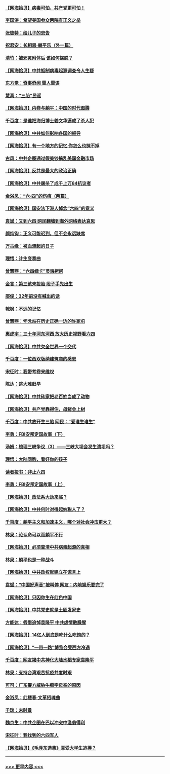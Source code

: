 #### [【网海拾贝】病毒可怕，共产党更可怕！](../pages/nsc993/n13020728.md?t=06150501) 
#### [李国涛：希望美国参众两院有正义之举](../pages/nsc993/n13020674.md?t=06150501) 
#### [张彼特：给儿子的忠告](../pages/nsc993/n13018934.md?t=06150501) 
#### [祝君安：长相思‧躺平乐（外一篇）](../pages/nsc993/n13018923.md?t=06150501) 
#### [清竹：被邪灵附体后 该如何摆脱？](../pages/nsc993/n13018877.md?t=06150501) 
#### [【网海拾贝】中共抵制病毒起源调查令人生疑](../pages/nsc993/n13017785.md?t=06150501) 
#### [东方觉：奇事奇闻 雷人雷语](../pages/nsc993/n13017577.md?t=06150501) 
#### [慧真：“三胎”民谣](../pages/nsc993/n13017394.md?t=06150501) 
#### [【网海拾贝】内卷与躺平：中国的时代图腾](../pages/nsc993/n13016128.md?t=06150501) 
#### [千百度：是谁把海归博士姜文华逼成了杀人犯](../pages/nsc993/n13015218.md?t=06150501) 
#### [【网海拾贝】中共如何影响各国的报导](../pages/nsc993/n13012599.md?t=06150501) 
#### [【网海拾贝】有一个地方的记忆 你怎么也抹不掉](../pages/nsc993/n13009802.md?t=06150501) 
#### [古风：中共企图通过假美钞搞乱美国金融市场](../pages/nsc993/n13009626.md?t=06150501) 
#### [【网海拾贝】反共是最大的政治正确](../pages/nsc993/n13007051.md?t=06150501) 
#### [【网海拾贝】中共屠杀了成千上万64抗议者](../pages/nsc993/n13002713.md?t=06150501) 
#### [金浴凤：“六·四”的伤痕（两篇）](../pages/nsc993/n13001719.md?t=06150501) 
#### [【网海拾贝】国安法下港人悼念“六四”的意义](../pages/nsc993/n13001039.md?t=06150501) 
#### [袁斌：又到六四 网民翻墙到海外网络表达哀思](../pages/nsc993/n13000995.md?t=06150501) 
#### [颜纯钩：正义可能迟到，但不会永远缺席](../pages/nsc993/n13000920.md?t=06150501) 
#### [万古缘：被血漂起的日子](../pages/nsc993/n13000914.md?t=06150501) 
#### [理悟：计生变奏曲](../pages/nsc993/n13000414.md?t=06150501) 
#### [曾慧燕：“六四绿卡”灵魂拷问](../pages/nsc993/n13000277.md?t=06150501) 
#### [金言：第三孩未投胎 段子手先出生](../pages/nsc993/n13000215.md?t=06150501) 
#### [邵俊：32年前没有喊出的话](../pages/nsc993/n13000181.md?t=06150501) 
#### [戟枫：不远的记忆](../pages/nsc993/n13000121.md?t=06150501) 
#### [曾慧燕：怀念站在历史正确一边的许家屯](../pages/nsc993/n13000073.md?t=06150501) 
#### [惠虎宇：三十年河东河西 放大历史视野看六四](../pages/nsc993/n13000018.md?t=06150501) 
#### [【网海拾贝】中共欠全世界一个交代](../pages/nsc993/n12998706.md?t=06150501) 
#### [千百度：一位西双版纳建筑商的感恩](../pages/nsc993/n12998487.md?t=06150501) 
#### [宋征时：我带考卷来维权](../pages/nsc993/n12994088.md?t=06150501) 
#### [陈达：逃大难赶早](../pages/nsc993/n12993569.md?t=06150501) 
#### [【网海拾贝】中共砖家把老百姓当成了动物](../pages/nsc993/n12993483.md?t=06150501) 
#### [【网海拾贝】共产党靠得住，母猪会上树](../pages/nsc993/n12990730.md?t=06150501) 
#### [千百度：中共放开生三胎 网民：“爱谁生谁生”](../pages/nsc993/n12990644.md?t=06150501) 
#### [李勇：FBI安邦定国故事（下）](../pages/nsc993/n12987854.md?t=06150501) 
#### [汤姆：梳理三峡争议（3）——三峡大坝会发生溃坝吗？](../pages/nsc993/n12989806.md?t=06150501) 
#### [理悟：大陆同胞，看好你的孩子](../pages/nsc993/n12989778.md?t=06150501) 
#### [读者投书：非止六四](../pages/nsc993/n12989673.md?t=06150501) 
#### [李勇：FBI安邦定国故事（上）](../pages/nsc993/n12987749.md?t=06150501) 
#### [【网海拾贝】政法系大劫来临？](../pages/nsc993/n12987596.md?t=06150501) 
#### [【网海拾贝】中共何时对得起纳税人了？](../pages/nsc993/n12985578.md?t=06150501) 
#### [千百度：躺平主义和加速主义，哪个对社会冲击更大？](../pages/nsc993/n12985512.md?t=06150501) 
#### [林泉：论认命可以而躺平不行](../pages/nsc993/n12985505.md?t=06150501) 
#### [【网海拾贝】必须查清中共病毒起源的真相](../pages/nsc993/n12984276.md?t=06150501) 
#### [林泉：躺平也是一种战斗](../pages/nsc993/n12984194.md?t=06150501) 
#### [【网海拾贝】中共政权就建立在谎言上](../pages/nsc993/n12981880.md?t=06150501) 
#### [袁斌：“中国好声音”被叫停 网友：内地娱乐要完了](../pages/nsc993/n12981826.md?t=06150501) 
#### [【网海拾贝】只因你生在红色中国](../pages/nsc993/n12979096.md?t=06150501) 
#### [【网海拾贝】中共党史就是土匪发家史](../pages/nsc993/n12976478.md?t=06150501) 
#### [方能达：假借追悼袁隆平 中共虚情散臊腥](../pages/nsc993/n12976396.md?t=06150501) 
#### [【网海拾贝】14亿人到底是吃什么吃饱的？](../pages/nsc993/n12974125.md?t=06150501) 
#### [【网海拾贝】“一带一路”博览会受西方冷遇](../pages/nsc993/n12971787.md?t=06150501) 
#### [千百度：网友揭中共神化大陆水稻专家袁隆平](../pages/nsc993/n12971733.md?t=06150501) 
#### [林泉：支持台湾艰苦抗疫共度时艰](../pages/nsc993/n12971350.md?t=06150501) 
#### [可可：广东警方威胁牛腾宇母亲的原因](../pages/nsc993/n12971100.md?t=06150501) 
#### [金浴凤：红楼春·文革招魂曲](../pages/nsc993/n12970354.md?t=06150501) 
#### [千瑞：末时景](../pages/nsc993/n12970337.md?t=06150501) 
#### [魏京生：中共企图在巴以冲突中渔翁得利](../pages/nsc993/n12970286.md?t=06150501) 
#### [宋征时：我找到的六四军人](../pages/nsc993/n12970213.md?t=06150501) 
#### [【网海拾贝】《毛泽东选集》真受大学生追捧？](../pages/nsc993/n12968779.md?t=06150501) 

----
#### [ >>> 更早内容 <<< ](../indexes/nsc993-earlier.md)
